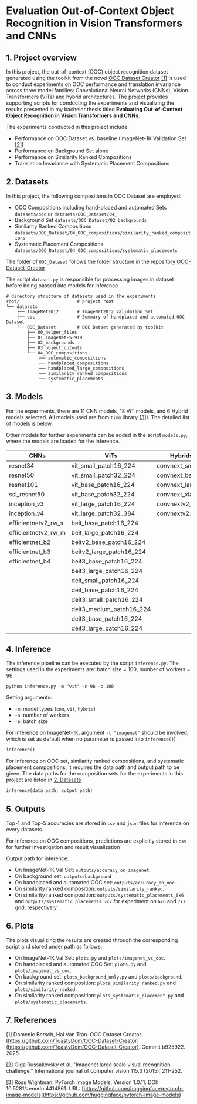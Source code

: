 # Evaluation Out-of-Context Object Recognition in Vision Transformers and CNNs

<a id="overview"></a> 
## 1. Project overview

In this project, the out-of-context (OOC) object recognition dataset generated using the toolkit from the novel [OOC Dataset Creator](https://github.com/ToastyDom/OOC-Dataset-Creator) [[1]](#1) is used to conduct experiments on OOC performance and translation invariance across three model families: Convolutional Neural Networks (CNNs), Vision Transformers (ViTs) and hybrid architectures. The project provides supporting scripts for conducting the experiments and visualizing the results presented in my bachelor thesis titled **Evaluating Out-of-Context Object Recognition in Vision Transformers and CNNs**.

The experiments conducted in this project include:

- Performance on OOC Dataset vs. baseline (ImageNet-1K Validation Set [[2]](#2))
- Performance on Background Set alone
- Performance on Similarity Ranked Compositions
- Translation Invariance with Systematic Placement Compositions

<a id="dataset"></a> 
## 2. Datasets
In this project, the following compositions in OOC Dataset are employed:
- OOC Compositions including hand-placed and automated Sets `datasets/ooc` or `datasets/OOC_Dataset/04_`
- Background Set `datasets/OOC_Dataset/02_backgrounds`
- Similarity Ranked Compositions `datasets/OOC_Dataset/04_OOC_compositions/similarity_ranked_compositions`
- Systematic Placement Compositions `datasets/OOC_Dataset/04_OOC_compositions/systematic_placements`

The folder of `OOC_Dataset` follows the folder structure in the repository [OOC-Dataset-Creator](https://github.com/ToastyDom/OOC-Dataset-Creator)

The script `dataset.py` is responsible for processing images in dataset before being passed into models for inference

```
# directory structure of datasets used in the experiments
root/                      # project root
└── datasets
    ├── ImageNet2012       # ImageNet2012 Validation Set
    ├── ooc                # Summary of handplaced and automated OOC Dataset 
    └── OOC_Dataset        # OOC Datset generated by toolkit
        ├── 00_helper_files
        ├── 01_ImageNet-S-919
        ├── 02_backgrounds
        ├── 03_object_cutouts
        └── 04_OOC_compositions
            ├── automatic_compositions
            ├── handplaced_compositions
            ├── handplaced_large_compositions
            ├── similarity_ranked_compositions
            └── systematic_placements
```

<a id="model"></a> 
## 3. Models
For the experiments, there are 11 CNN models, 18 ViT models, and 6 Hybrid models selected. All models used are from `timm` library [[3]](#3)). The detailed list of models is below. 

Other models for further experiments can be added in the script `models.py`, where the models are loaded for the inference.

| CNNs  | ViTs | Hybrids |
| --- | --- | --- |
| resnet34  | vit_small_patch16_224 | convnext_small |
| resnet50  | vit_small_patch32_224 | convnext_base |
| resnet101 | vit_base_patch16_224 | convnext_large |
| ssl_resnet50 | vit_base_patch32_224 | convnext_xlarge |
| inception_v3 | vit_large_patch16_224 | convnextv2_base |
| inception_v4 | vit_large_patch32_384 | convnextv2_large |
| efficientnetv2_rw_s | beit_base_patch16_224 |  |
| efficientnetv2_rw_m | beit_large_patch16_224 |  |
| efficientnet_b2 | beitv2_base_patch16_224 |  |
| efficientnet_b3 | beitv2_large_patch16_224 |  |
| efficientnet_b4 | beit3_base_patch16_224 |  |
|  | beit3_large_patch16_224 |  |
|  | deit_small_patch16_224 |  |
|  | deit_base_patch16_224 |  |
|  | deit3_small_patch16_224 |  |
|  | deit3_medium_patch16_224 |  |
|  | deit3_base_patch16_224 |  |
|  | deit3_large_patch16_224 |  |


<a id="inference"></a> 
## 4. Inference
The inference pipeline can be executed by the script `inference.py`. The settings used in the experiments are: batch size = 100, number of workers = 96
```
python inference.py -m "vit" -n 96 -b 100
```
Setting arguments:
- `-m`: model types (`cnn`, `vit`, `hybrid`)
- `-n`: number of workers
- `-b`: batch size

For inference on ImageNet-1K, argument `-t "imagenet"` should be involved, which is set as default when no parameter is passed into `inference()`)
```python
inference()
```

For inference on OOC set, similarity ranked compositions, and systematic placement compositions, it requires the data path and output path to be given. The data paths for the composition sets for the experiments in this project are listed in [2. Datasets](#dataset) 
```python
inference(data_path, output_path)
```

<a id="output"></a> 
## 5. Outputs
Top-1 and Top-5 accuracies are stored in `csv` and `json` files for inference on every datasets.

For inference on OOC compositions, predictions are explicitly stored in `csv` for further investigation and result visualization

Output path for inference:
- On ImageNet-1K Val Set: `outputs/accuracy_on_imagenet`.
- On background set: `outputs/background`
- On handplaced and automated OOC set: `outputs/accuracy_on_ooc`.
- On similarity ranked composition: `outputs/similarity_ranked`.
- On similarity ranked composition: `outputs/systematic_placements_6x6` and `outputs/systematic_placements_7x7` for experiment on `6x6` and `7x7` grid, respectively.

<a id="plot"></a> 
## 6. Plots
The plots visualizing the results are created through the corresponding script and stored under path as follows: 
- On ImageNet-1K Val Set: `plots.py` and  `plots/imagenet_vs_ooc`.
- On handplaced and automated OOC Set: `plots.py` and  `plots/imagenet_vs_ooc`.
- On background set: `plots_background_only.py` and  `plots/background`.
- On similarity ranked composition: `plots_similarity_ranked.py` and  `plots/similarity_ranked`.
- On similarity ranked composition: `plots_systematic_placement.py` and  `plots/systematic_placements`.

<a id="reference"></a> 
## 7. References
<a id="1">[1]</a> 
Domenic Bersch, Hai Van Tran. OOC Dataset Creator. [https://github.com/ToastyDom/OOC-Dataset-Creator](https://github.com/ToastyDom/OOC-Dataset-Creator). Commit b925922. 2025.

<a id="2">[2]</a> 
Olga Russakovsky et al. "Imagenet large scale visual recognition challenge." International journal of computer vision 115.3 (2015): 211-252.

<a id="3">[3]</a> 
Ross Wightman. PyTorch Image Models. Version 1.0.11. DOI: 10.5281/zenodo.4414861. URL: [https://github.com/huggingface/pytorch-image-models](https://github.com/huggingface/pytorch-image-models)
